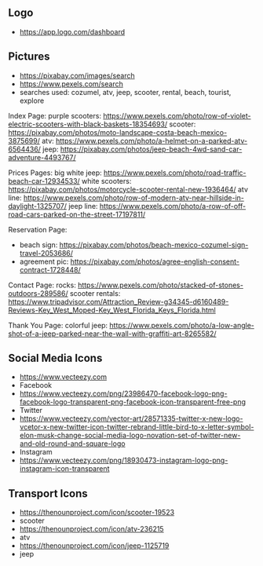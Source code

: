 ## Logo
* https://app.logo.com/dashboard

## Pictures
* https://pixabay.com/images/search
* https://www.pexels.com/search
* searches used: cozumel, atv, jeep, scooter, rental, beach, tourist, explore

Index Page:
purple scooters: https://www.pexels.com/photo/row-of-violet-electric-scooters-with-black-baskets-18354693/
scooter: https://pixabay.com/photos/moto-landscape-costa-beach-mexico-3875699/
atv: https://www.pexels.com/photo/a-helmet-on-a-parked-atv-6564436/
jeep: https://pixabay.com/photos/jeep-beach-4wd-sand-car-adventure-4493767/

Prices Pages:
big white jeep: https://www.pexels.com/photo/road-traffic-beach-car-12934533/
white scooters: https://pixabay.com/photos/motorcycle-scooter-rental-new-1936464/
atv line: https://www.pexels.com/photo/row-of-modern-atv-near-hillside-in-daylight-1325707/
jeep line: https://www.pexels.com/photo/a-row-of-off-road-cars-parked-on-the-street-17197811/

Reservation Page:
* beach sign: https://pixabay.com/photos/beach-mexico-cozumel-sign-travel-2053686/
* agreement pic: https://pixabay.com/photos/agree-english-consent-contract-1728448/

Contact Page:
rocks: https://www.pexels.com/photo/stacked-of-stones-outdoors-289586/
scooter rentals: https://www.tripadvisor.com/Attraction_Review-g34345-d6160489-Reviews-Key_West_Moped-Key_West_Florida_Keys_Florida.html

Thank You Page:
colorful jeep: https://www.pexels.com/photo/a-low-angle-shot-of-a-jeep-parked-near-the-wall-with-graffiti-art-8265582/

## Social Media Icons
* https://www.vecteezy.com
* Facebook
* https://www.vecteezy.com/png/23986470-facebook-logo-png-facebook-logo-transparent-png-facebook-icon-transparent-free-png
* Twitter
* https://www.vecteezy.com/vector-art/28571335-twitter-x-new-logo-vcetor-x-new-twitter-icon-twitter-rebrand-little-bird-to-x-letter-symbol-elon-musk-change-social-media-logo-novation-set-of-twitter-new-and-old-round-and-square-logo
* Instagram
* https://www.vecteezy.com/png/18930473-instagram-logo-png-instagram-icon-transparent

## Transport Icons
* https://thenounproject.com/icon/scooter-19523
* scooter
* https://thenounproject.com/icon/atv-236215
* atv
* https://thenounproject.com/icon/jeep-1125719
* jeep